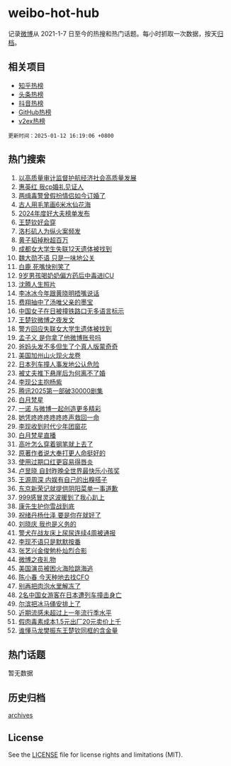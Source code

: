 # weibo-hot-hub

记录[微博](https://www.weibo.com)从 2021-1-7 日至今的热搜和热门话题。每小时抓取一次数据，按天[归档](archives)。

## 相关项目

- [知乎热榜](https://github.com/lonnyzhang423/zhihu-hot-hub)
- [头条热榜](https://github.com/lonnyzhang423/toutiao-hot-hub)
- [抖音热榜](https://github.com/lonnyzhang423/douyin-hot-hub)
- [GitHub热榜](https://github.com/lonnyzhang423/github-hot-hub)
- [v2ex热榜](https://github.com/lonnyzhang423/v2ex-hot-hub)


`更新时间：2025-01-12 16:19:06 +0800`

## 热门搜索

1. [以高质量审计监督护航经济社会高质量发展](https://m.weibo.cn/search?containerid=100103type%3D1%26t%3D10%26q%3D%23%E4%BB%A5%E9%AB%98%E8%B4%A8%E9%87%8F%E5%AE%A1%E8%AE%A1%E7%9B%91%E7%9D%A3%E6%8A%A4%E8%88%AA%E7%BB%8F%E6%B5%8E%E7%A4%BE%E4%BC%9A%E9%AB%98%E8%B4%A8%E9%87%8F%E5%8F%91%E5%B1%95%23&stream_entry_id=51&isnewpage=1&extparam=seat%3D1%26pos%3D0%26filter_type%3Drealtimehot%26stream_entry_id%3D51%26c_type%3D51%26q%3D%2523%25E4%25BB%25A5%25E9%25AB%2598%25E8%25B4%25A8%25E9%2587%258F%25E5%25AE%25A1%25E8%25AE%25A1%25E7%259B%2591%25E7%259D%25A3%25E6%258A%25A4%25E8%2588%25AA%25E7%25BB%258F%25E6%25B5%258E%25E7%25A4%25BE%25E4%25BC%259A%25E9%25AB%2598%25E8%25B4%25A8%25E9%2587%258F%25E5%258F%2591%25E5%25B1%2595%2523%26dgr%3D0%26cate%3D10103%26display_time%3D1736669945%26pre_seqid%3D17366699451700633730139)
1. [惠英红 我cp婚礼见证人](https://m.weibo.cn/search?containerid=100103type%3D1%26t%3D10%26q%3D%E6%83%A0%E8%8B%B1%E7%BA%A2+%E6%88%91cp%E5%A9%9A%E7%A4%BC%E8%A7%81%E8%AF%81%E4%BA%BA&stream_entry_id=31&isnewpage=1&extparam=seat%3D1%26band_rank%3D1%26q%3D%25E6%2583%25A0%25E8%258B%25B1%25E7%25BA%25A2%2520%25E6%2588%2591cp%25E5%25A9%259A%25E7%25A4%25BC%25E8%25A7%2581%25E8%25AF%2581%25E4%25BA%25BA%26flag%3D1%26lcate%3D5001%26stream_entry_id%3D31%26filter_type%3Drealtimehot%26pos%3D0%26c_type%3D31%26realpos%3D1%26dgr%3D0%26cate%3D5001%26display_time%3D1736669945%26pre_seqid%3D17366699451700633730139)
1. [两缉毒警曾假扮情侣如今订婚了](https://m.weibo.cn/search?containerid=100103type%3D1%26t%3D10%26q%3D%23%E4%B8%A4%E7%BC%89%E6%AF%92%E8%AD%A6%E6%9B%BE%E5%81%87%E6%89%AE%E6%83%85%E4%BE%A3%E5%A6%82%E4%BB%8A%E8%AE%A2%E5%A9%9A%E4%BA%86%23&stream_entry_id=31&isnewpage=1&extparam=seat%3D1%26band_rank%3D2%26q%3D%2523%25E4%25B8%25A4%25E7%25BC%2589%25E6%25AF%2592%25E8%25AD%25A6%25E6%259B%25BE%25E5%2581%2587%25E6%2589%25AE%25E6%2583%2585%25E4%25BE%25A3%25E5%25A6%2582%25E4%25BB%258A%25E8%25AE%25A2%25E5%25A9%259A%25E4%25BA%2586%2523%26flag%3D32768%26lcate%3D5001%26stream_entry_id%3D31%26filter_type%3Drealtimehot%26pos%3D1%26c_type%3D31%26realpos%3D2%26dgr%3D0%26cate%3D5001%26display_time%3D1736669945%26pre_seqid%3D17366699451700633730139)
1. [古人用毛笔画6米水仙花海](https://m.weibo.cn/search?containerid=100103type%3D1%26t%3D10%26q%3D%23%E5%8F%A4%E4%BA%BA%E7%94%A8%E6%AF%9B%E7%AC%94%E7%94%BB6%E7%B1%B3%E6%B0%B4%E4%BB%99%E8%8A%B1%E6%B5%B7%23&stream_entry_id=31&isnewpage=1&extparam=seat%3D1%26band_rank%3D3%26q%3D%2523%25E5%258F%25A4%25E4%25BA%25BA%25E7%2594%25A8%25E6%25AF%259B%25E7%25AC%2594%25E7%2594%25BB6%25E7%25B1%25B3%25E6%25B0%25B4%25E4%25BB%2599%25E8%258A%25B1%25E6%25B5%25B7%2523%26flag%3D0%26lcate%3D5001%26stream_entry_id%3D31%26filter_type%3Drealtimehot%26pos%3D2%26c_type%3D31%26realpos%3D3%26dgr%3D0%26cate%3D5001%26display_time%3D1736669945%26pre_seqid%3D17366699451700633730139)
1. [2024年度好大夫榜单发布](https://m.weibo.cn/search?containerid=100103type%3D1%26t%3D10%26q%3D%232024%E5%B9%B4%E5%BA%A6%E5%A5%BD%E5%A4%A7%E5%A4%AB%E6%A6%9C%E5%8D%95%E5%8F%91%E5%B8%83%23&stream_entry_id=31&isnewpage=1&extparam=seat%3D1%26band_rank%3D4%26stream_entry_id%3D31%26is_ad_pos%3D1%26adid%3D272490%26lcate%3D5001%26topic_ad%3D1%26filter_type%3Drealtimehot%26pos%3D3%26c_type%3D31%26q%3D%25232024%25E5%25B9%25B4%25E5%25BA%25A6%25E5%25A5%25BD%25E5%25A4%25A7%25E5%25A4%25AB%25E6%25A6%259C%25E5%258D%2595%25E5%258F%2591%25E5%25B8%2583%2523%26dgr%3D0%26cate%3D5001%26display_time%3D1736669945%26pre_seqid%3D17366699451700633730139)
1. [王楚钦好会穿](https://m.weibo.cn/search?containerid=100103type%3D1%26t%3D10%26q%3D%23%E7%8E%8B%E6%A5%9A%E9%92%A6%E5%A5%BD%E4%BC%9A%E7%A9%BF%23&stream_entry_id=31&isnewpage=1&extparam=seat%3D1%26band_rank%3D4%26q%3D%2523%25E7%258E%258B%25E6%25A5%259A%25E9%2592%25A6%25E5%25A5%25BD%25E4%25BC%259A%25E7%25A9%25BF%2523%26flag%3D1%26lcate%3D5001%26stream_entry_id%3D31%26filter_type%3Drealtimehot%26pos%3D4%26c_type%3D31%26realpos%3D4%26dgr%3D0%26cate%3D5001%26display_time%3D1736669945%26pre_seqid%3D17366699451700633730139)
1. [洛杉矶人为纵火案频发](https://m.weibo.cn/search?containerid=100103type%3D1%26t%3D10%26q%3D%23%E6%B4%9B%E6%9D%89%E7%9F%B6%E4%BA%BA%E4%B8%BA%E7%BA%B5%E7%81%AB%E6%A1%88%E9%A2%91%E5%8F%91%23&stream_entry_id=31&isnewpage=1&extparam=seat%3D1%26band_rank%3D5%26q%3D%2523%25E6%25B4%259B%25E6%259D%2589%25E7%259F%25B6%25E4%25BA%25BA%25E4%25B8%25BA%25E7%25BA%25B5%25E7%2581%25AB%25E6%25A1%2588%25E9%25A2%2591%25E5%258F%2591%2523%26flag%3D1%26lcate%3D5001%26stream_entry_id%3D31%26filter_type%3Drealtimehot%26pos%3D5%26c_type%3D31%26realpos%3D5%26dgr%3D0%26cate%3D5001%26display_time%3D1736669945%26pre_seqid%3D17366699451700633730139)
1. [黄子韬掉粉超百万](https://m.weibo.cn/search?containerid=100103type%3D1%26t%3D10%26q%3D%23%E9%BB%84%E5%AD%90%E9%9F%AC%E6%8E%89%E7%B2%89%E8%B6%85%E7%99%BE%E4%B8%87%23&stream_entry_id=31&isnewpage=1&extparam=seat%3D1%26band_rank%3D6%26q%3D%2523%25E9%25BB%2584%25E5%25AD%2590%25E9%259F%25AC%25E6%258E%2589%25E7%25B2%2589%25E8%25B6%2585%25E7%2599%25BE%25E4%25B8%2587%2523%26flag%3D2%26lcate%3D5001%26stream_entry_id%3D31%26filter_type%3Drealtimehot%26pos%3D6%26c_type%3D31%26realpos%3D6%26dgr%3D0%26cate%3D5001%26display_time%3D1736669945%26pre_seqid%3D17366699451700633730139)
1. [成都女大学生失联12天遗体被找到](https://m.weibo.cn/search?containerid=100103type%3D1%26t%3D10%26q%3D%23%E6%88%90%E9%83%BD%E5%A5%B3%E5%A4%A7%E5%AD%A6%E7%94%9F%E5%A4%B1%E8%81%9412%E5%A4%A9%E9%81%97%E4%BD%93%E8%A2%AB%E6%89%BE%E5%88%B0%23&stream_entry_id=31&isnewpage=1&extparam=seat%3D1%26band_rank%3D7%26q%3D%2523%25E6%2588%2590%25E9%2583%25BD%25E5%25A5%25B3%25E5%25A4%25A7%25E5%25AD%25A6%25E7%2594%259F%25E5%25A4%25B1%25E8%2581%259412%25E5%25A4%25A9%25E9%2581%2597%25E4%25BD%2593%25E8%25A2%25AB%25E6%2589%25BE%25E5%2588%25B0%2523%26flag%3D1%26lcate%3D5001%26stream_entry_id%3D31%26filter_type%3Drealtimehot%26pos%3D7%26c_type%3D31%26realpos%3D7%26dgr%3D0%26cate%3D5001%26display_time%3D1736669945%26pre_seqid%3D17366699451700633730139)
1. [魏大勋不语 只是一味地公关](https://m.weibo.cn/search?containerid=100103type%3D1%26t%3D10%26q%3D%E9%AD%8F%E5%A4%A7%E5%8B%8B%E4%B8%8D%E8%AF%AD+%E5%8F%AA%E6%98%AF%E4%B8%80%E5%91%B3%E5%9C%B0%E5%85%AC%E5%85%B3&stream_entry_id=31&isnewpage=1&extparam=seat%3D1%26band_rank%3D8%26q%3D%25E9%25AD%258F%25E5%25A4%25A7%25E5%258B%258B%25E4%25B8%258D%25E8%25AF%25AD%2520%25E5%258F%25AA%25E6%2598%25AF%25E4%25B8%2580%25E5%2591%25B3%25E5%259C%25B0%25E5%2585%25AC%25E5%2585%25B3%26flag%3D2%26lcate%3D5001%26stream_entry_id%3D31%26filter_type%3Drealtimehot%26pos%3D8%26c_type%3D31%26realpos%3D8%26dgr%3D0%26cate%3D5001%26display_time%3D1736669945%26pre_seqid%3D17366699451700633730139)
1. [白鹿 死嘴快别笑了](https://m.weibo.cn/search?containerid=100103type%3D1%26t%3D10%26q%3D%E7%99%BD%E9%B9%BF+%E6%AD%BB%E5%98%B4%E5%BF%AB%E5%88%AB%E7%AC%91%E4%BA%86&stream_entry_id=31&isnewpage=1&extparam=seat%3D1%26band_rank%3D9%26q%3D%25E7%2599%25BD%25E9%25B9%25BF%2520%25E6%25AD%25BB%25E5%2598%25B4%25E5%25BF%25AB%25E5%2588%25AB%25E7%25AC%2591%25E4%25BA%2586%26flag%3D1%26lcate%3D5001%26stream_entry_id%3D31%26filter_type%3Drealtimehot%26pos%3D9%26c_type%3D31%26realpos%3D9%26dgr%3D0%26cate%3D5001%26display_time%3D1736669945%26pre_seqid%3D17366699451700633730139)
1. [9岁男孩喝奶奶偏方药后中毒进ICU](https://m.weibo.cn/search?containerid=100103type%3D1%26t%3D10%26q%3D%239%E5%B2%81%E7%94%B7%E5%AD%A9%E5%96%9D%E5%A5%B6%E5%A5%B6%E5%81%8F%E6%96%B9%E8%8D%AF%E5%90%8E%E4%B8%AD%E6%AF%92%E8%BF%9BICU%23&stream_entry_id=31&isnewpage=1&extparam=seat%3D1%26band_rank%3D10%26q%3D%25239%25E5%25B2%2581%25E7%2594%25B7%25E5%25AD%25A9%25E5%2596%259D%25E5%25A5%25B6%25E5%25A5%25B6%25E5%2581%258F%25E6%2596%25B9%25E8%258D%25AF%25E5%2590%258E%25E4%25B8%25AD%25E6%25AF%2592%25E8%25BF%259BICU%2523%26flag%3D0%26lcate%3D5001%26stream_entry_id%3D31%26filter_type%3Drealtimehot%26pos%3D10%26c_type%3D31%26realpos%3D10%26dgr%3D0%26cate%3D5001%26display_time%3D1736669945%26pre_seqid%3D17366699451700633730139)
1. [沈腾人生照片](https://m.weibo.cn/search?containerid=100103type%3D1%26t%3D10%26q%3D%23%E6%B2%88%E8%85%BE%E4%BA%BA%E7%94%9F%E7%85%A7%E7%89%87%23&stream_entry_id=31&isnewpage=1&extparam=seat%3D1%26band_rank%3D11%26q%3D%2523%25E6%25B2%2588%25E8%2585%25BE%25E4%25BA%25BA%25E7%2594%259F%25E7%2585%25A7%25E7%2589%2587%2523%26flag%3D1%26lcate%3D5001%26stream_entry_id%3D31%26filter_type%3Drealtimehot%26pos%3D11%26c_type%3D31%26realpos%3D11%26dgr%3D0%26cate%3D5001%26display_time%3D1736669945%26pre_seqid%3D17366699451700633730139)
1. [李冰冰今年跟黄晓明捂嘴说话](https://m.weibo.cn/search?containerid=100103type%3D1%26t%3D10%26q%3D%23%E6%9D%8E%E5%86%B0%E5%86%B0%E4%BB%8A%E5%B9%B4%E8%B7%9F%E9%BB%84%E6%99%93%E6%98%8E%E6%8D%82%E5%98%B4%E8%AF%B4%E8%AF%9D%23&stream_entry_id=31&isnewpage=1&extparam=seat%3D1%26band_rank%3D12%26q%3D%2523%25E6%259D%258E%25E5%2586%25B0%25E5%2586%25B0%25E4%25BB%258A%25E5%25B9%25B4%25E8%25B7%259F%25E9%25BB%2584%25E6%2599%2593%25E6%2598%258E%25E6%258D%2582%25E5%2598%25B4%25E8%25AF%25B4%25E8%25AF%259D%2523%26flag%3D1%26lcate%3D5001%26stream_entry_id%3D31%26filter_type%3Drealtimehot%26pos%3D12%26c_type%3D31%26realpos%3D12%26dgr%3D0%26cate%3D5001%26display_time%3D1736669945%26pre_seqid%3D17366699451700633730139)
1. [费翔抽中了汤唯父亲的墨宝](https://m.weibo.cn/search?containerid=100103type%3D1%26t%3D10%26q%3D%23%E8%B4%B9%E7%BF%94%E6%8A%BD%E4%B8%AD%E4%BA%86%E6%B1%A4%E5%94%AF%E7%88%B6%E4%BA%B2%E7%9A%84%E5%A2%A8%E5%AE%9D%23&stream_entry_id=31&isnewpage=1&extparam=seat%3D1%26band_rank%3D13%26q%3D%2523%25E8%25B4%25B9%25E7%25BF%2594%25E6%258A%25BD%25E4%25B8%25AD%25E4%25BA%2586%25E6%25B1%25A4%25E5%2594%25AF%25E7%2588%25B6%25E4%25BA%25B2%25E7%259A%2584%25E5%25A2%25A8%25E5%25AE%259D%2523%26flag%3D2%26lcate%3D5001%26stream_entry_id%3D31%26filter_type%3Drealtimehot%26pos%3D13%26c_type%3D31%26realpos%3D13%26dgr%3D0%26cate%3D5001%26display_time%3D1736669945%26pre_seqid%3D17366699451700633730139)
1. [中国女子在日被撞铁路口无多语言标示](https://m.weibo.cn/search?containerid=100103type%3D1%26t%3D10%26q%3D%23%E4%B8%AD%E5%9B%BD%E5%A5%B3%E5%AD%90%E5%9C%A8%E6%97%A5%E8%A2%AB%E6%92%9E%E9%93%81%E8%B7%AF%E5%8F%A3%E6%97%A0%E5%A4%9A%E8%AF%AD%E8%A8%80%E6%A0%87%E7%A4%BA%23&stream_entry_id=31&isnewpage=1&extparam=seat%3D1%26band_rank%3D14%26q%3D%2523%25E4%25B8%25AD%25E5%259B%25BD%25E5%25A5%25B3%25E5%25AD%2590%25E5%259C%25A8%25E6%2597%25A5%25E8%25A2%25AB%25E6%2592%259E%25E9%2593%2581%25E8%25B7%25AF%25E5%258F%25A3%25E6%2597%25A0%25E5%25A4%259A%25E8%25AF%25AD%25E8%25A8%2580%25E6%25A0%2587%25E7%25A4%25BA%2523%26flag%3D1%26lcate%3D5001%26stream_entry_id%3D31%26filter_type%3Drealtimehot%26pos%3D14%26c_type%3D31%26realpos%3D14%26dgr%3D0%26cate%3D5001%26display_time%3D1736669945%26pre_seqid%3D17366699451700633730139)
1. [王楚钦微博之夜发文](https://m.weibo.cn/search?containerid=100103type%3D1%26t%3D10%26q%3D%E7%8E%8B%E6%A5%9A%E9%92%A6%E5%BE%AE%E5%8D%9A%E4%B9%8B%E5%A4%9C%E5%8F%91%E6%96%87&stream_entry_id=31&isnewpage=1&extparam=seat%3D1%26band_rank%3D15%26q%3D%25E7%258E%258B%25E6%25A5%259A%25E9%2592%25A6%25E5%25BE%25AE%25E5%258D%259A%25E4%25B9%258B%25E5%25A4%259C%25E5%258F%2591%25E6%2596%2587%26flag%3D1%26lcate%3D5001%26stream_entry_id%3D31%26filter_type%3Drealtimehot%26pos%3D15%26c_type%3D31%26realpos%3D15%26dgr%3D0%26cate%3D5001%26display_time%3D1736669945%26pre_seqid%3D17366699451700633730139)
1. [警方回应失联女大学生遗体被找到](https://m.weibo.cn/search?containerid=100103type%3D1%26t%3D10%26q%3D%23%E8%AD%A6%E6%96%B9%E5%9B%9E%E5%BA%94%E5%A4%B1%E8%81%94%E5%A5%B3%E5%A4%A7%E5%AD%A6%E7%94%9F%E9%81%97%E4%BD%93%E8%A2%AB%E6%89%BE%E5%88%B0%23&stream_entry_id=31&isnewpage=1&extparam=seat%3D1%26band_rank%3D16%26q%3D%2523%25E8%25AD%25A6%25E6%2596%25B9%25E5%259B%259E%25E5%25BA%2594%25E5%25A4%25B1%25E8%2581%2594%25E5%25A5%25B3%25E5%25A4%25A7%25E5%25AD%25A6%25E7%2594%259F%25E9%2581%2597%25E4%25BD%2593%25E8%25A2%25AB%25E6%2589%25BE%25E5%2588%25B0%2523%26flag%3D1%26lcate%3D5001%26stream_entry_id%3D31%26filter_type%3Drealtimehot%26pos%3D16%26c_type%3D31%26realpos%3D16%26dgr%3D0%26cate%3D5001%26display_time%3D1736669945%26pre_seqid%3D17366699451700633730139)
1. [孟子义 是你拿了他微博账号吗](https://m.weibo.cn/search?containerid=100103type%3D1%26t%3D10%26q%3D%E5%AD%9F%E5%AD%90%E4%B9%89+%E6%98%AF%E4%BD%A0%E6%8B%BF%E4%BA%86%E4%BB%96%E5%BE%AE%E5%8D%9A%E8%B4%A6%E5%8F%B7%E5%90%97&stream_entry_id=31&isnewpage=1&extparam=seat%3D1%26band_rank%3D17%26q%3D%25E5%25AD%259F%25E5%25AD%2590%25E4%25B9%2589%2520%25E6%2598%25AF%25E4%25BD%25A0%25E6%258B%25BF%25E4%25BA%2586%25E4%25BB%2596%25E5%25BE%25AE%25E5%258D%259A%25E8%25B4%25A6%25E5%258F%25B7%25E5%2590%2597%26flag%3D1%26lcate%3D5001%26stream_entry_id%3D31%26filter_type%3Drealtimehot%26pos%3D17%26c_type%3D31%26realpos%3D17%26dgr%3D0%26cate%3D5001%26display_time%3D1736669945%26pre_seqid%3D17366699451700633730139)
1. [爸妈头发不多但生了个真人版蒙奇奇](https://m.weibo.cn/search?containerid=100103type%3D1%26t%3D10%26q%3D%23%E7%88%B8%E5%A6%88%E5%A4%B4%E5%8F%91%E4%B8%8D%E5%A4%9A%E4%BD%86%E7%94%9F%E4%BA%86%E4%B8%AA%E7%9C%9F%E4%BA%BA%E7%89%88%E8%92%99%E5%A5%87%E5%A5%87%23&stream_entry_id=31&isnewpage=1&extparam=seat%3D1%26band_rank%3D18%26q%3D%2523%25E7%2588%25B8%25E5%25A6%2588%25E5%25A4%25B4%25E5%258F%2591%25E4%25B8%258D%25E5%25A4%259A%25E4%25BD%2586%25E7%2594%259F%25E4%25BA%2586%25E4%25B8%25AA%25E7%259C%259F%25E4%25BA%25BA%25E7%2589%2588%25E8%2592%2599%25E5%25A5%2587%25E5%25A5%2587%2523%26flag%3D0%26lcate%3D5001%26stream_entry_id%3D31%26filter_type%3Drealtimehot%26pos%3D18%26c_type%3D31%26realpos%3D18%26dgr%3D0%26cate%3D5001%26display_time%3D1736669945%26pre_seqid%3D17366699451700633730139)
1. [美国加州山火现火龙卷](https://m.weibo.cn/search?containerid=100103type%3D1%26t%3D10%26q%3D%23%E7%BE%8E%E5%9B%BD%E5%8A%A0%E5%B7%9E%E5%B1%B1%E7%81%AB%E7%8E%B0%E7%81%AB%E9%BE%99%E5%8D%B7%23&stream_entry_id=31&isnewpage=1&extparam=seat%3D1%26band_rank%3D19%26q%3D%2523%25E7%25BE%258E%25E5%259B%25BD%25E5%258A%25A0%25E5%25B7%259E%25E5%25B1%25B1%25E7%2581%25AB%25E7%258E%25B0%25E7%2581%25AB%25E9%25BE%2599%25E5%258D%25B7%2523%26flag%3D0%26lcate%3D5001%26stream_entry_id%3D31%26filter_type%3Drealtimehot%26pos%3D19%26c_type%3D31%26realpos%3D19%26dgr%3D0%26cate%3D5001%26display_time%3D1736669945%26pre_seqid%3D17366699451700633730139)
1. [日本列车撞人事发地公认危险](https://m.weibo.cn/search?containerid=100103type%3D1%26t%3D10%26q%3D%23%E6%97%A5%E6%9C%AC%E5%88%97%E8%BD%A6%E6%92%9E%E4%BA%BA%E4%BA%8B%E5%8F%91%E5%9C%B0%E5%85%AC%E8%AE%A4%E5%8D%B1%E9%99%A9%23&stream_entry_id=31&isnewpage=1&extparam=seat%3D1%26band_rank%3D20%26q%3D%2523%25E6%2597%25A5%25E6%259C%25AC%25E5%2588%2597%25E8%25BD%25A6%25E6%2592%259E%25E4%25BA%25BA%25E4%25BA%258B%25E5%258F%2591%25E5%259C%25B0%25E5%2585%25AC%25E8%25AE%25A4%25E5%258D%25B1%25E9%2599%25A9%2523%26flag%3D1%26lcate%3D5001%26stream_entry_id%3D31%26filter_type%3Drealtimehot%26pos%3D20%26c_type%3D31%26realpos%3D20%26dgr%3D0%26cate%3D5001%26display_time%3D1736669945%26pre_seqid%3D17366699451700633730139)
1. [被丈夫推下悬崖后为何离不了婚](https://m.weibo.cn/search?containerid=100103type%3D1%26t%3D10%26q%3D%23%E8%A2%AB%E4%B8%88%E5%A4%AB%E6%8E%A8%E4%B8%8B%E6%82%AC%E5%B4%96%E5%90%8E%E4%B8%BA%E4%BD%95%E7%A6%BB%E4%B8%8D%E4%BA%86%E5%A9%9A%23&stream_entry_id=31&isnewpage=1&extparam=seat%3D1%26band_rank%3D21%26q%3D%2523%25E8%25A2%25AB%25E4%25B8%2588%25E5%25A4%25AB%25E6%258E%25A8%25E4%25B8%258B%25E6%2582%25AC%25E5%25B4%2596%25E5%2590%258E%25E4%25B8%25BA%25E4%25BD%2595%25E7%25A6%25BB%25E4%25B8%258D%25E4%25BA%2586%25E5%25A9%259A%2523%26flag%3D1%26lcate%3D5001%26stream_entry_id%3D31%26filter_type%3Drealtimehot%26pos%3D21%26c_type%3D31%26realpos%3D21%26dgr%3D0%26cate%3D5001%26display_time%3D1736669945%26pre_seqid%3D17366699451700633730139)
1. [李现公主抱杨紫](https://m.weibo.cn/search?containerid=100103type%3D1%26t%3D10%26q%3D%23%E6%9D%8E%E7%8E%B0%E5%85%AC%E4%B8%BB%E6%8A%B1%E6%9D%A8%E7%B4%AB%23&stream_entry_id=31&isnewpage=1&extparam=seat%3D1%26band_rank%3D22%26q%3D%2523%25E6%259D%258E%25E7%258E%25B0%25E5%2585%25AC%25E4%25B8%25BB%25E6%258A%25B1%25E6%259D%25A8%25E7%25B4%25AB%2523%26flag%3D1%26lcate%3D5001%26stream_entry_id%3D31%26filter_type%3Drealtimehot%26pos%3D22%26c_type%3D31%26realpos%3D22%26dgr%3D0%26cate%3D5001%26display_time%3D1736669945%26pre_seqid%3D17366699451700633730139)
1. [腾讯2025第一部破30000剧集](https://m.weibo.cn/search?containerid=100103type%3D1%26t%3D10%26q%3D%E8%85%BE%E8%AE%AF2025%E7%AC%AC%E4%B8%80%E9%83%A8%E7%A0%B430000%E5%89%A7%E9%9B%86&stream_entry_id=31&isnewpage=1&extparam=seat%3D1%26band_rank%3D23%26q%3D%25E8%2585%25BE%25E8%25AE%25AF2025%25E7%25AC%25AC%25E4%25B8%2580%25E9%2583%25A8%25E7%25A0%25B430000%25E5%2589%25A7%25E9%259B%2586%26flag%3D2%26lcate%3D5001%26stream_entry_id%3D31%26filter_type%3Drealtimehot%26pos%3D23%26c_type%3D31%26realpos%3D23%26dgr%3D0%26cate%3D5001%26display_time%3D1736669945%26pre_seqid%3D17366699451700633730139)
1. [白月梵星](https://m.weibo.cn/search?containerid=100103type%3D1%26t%3D10%26q%3D%E7%99%BD%E6%9C%88%E6%A2%B5%E6%98%9F&stream_entry_id=31&isnewpage=1&extparam=seat%3D1%26band_rank%3D24%26q%3D%25E7%2599%25BD%25E6%259C%2588%25E6%25A2%25B5%25E6%2598%259F%26flag%3D0%26lcate%3D5001%26stream_entry_id%3D31%26filter_type%3Drealtimehot%26pos%3D24%26c_type%3D31%26realpos%3D24%26dgr%3D0%26cate%3D5001%26display_time%3D1736669945%26pre_seqid%3D17366699451700633730139)
1. [一诺 与微博一起创造更多精彩](https://m.weibo.cn/search?containerid=100103type%3D1%26t%3D10%26q%3D%E4%B8%80%E8%AF%BA+%E4%B8%8E%E5%BE%AE%E5%8D%9A%E4%B8%80%E8%B5%B7%E5%88%9B%E9%80%A0%E6%9B%B4%E5%A4%9A%E7%B2%BE%E5%BD%A9&stream_entry_id=31&isnewpage=1&extparam=seat%3D1%26band_rank%3D25%26q%3D%25E4%25B8%2580%25E8%25AF%25BA%2520%25E4%25B8%258E%25E5%25BE%25AE%25E5%258D%259A%25E4%25B8%2580%25E8%25B5%25B7%25E5%2588%259B%25E9%2580%25A0%25E6%259B%25B4%25E5%25A4%259A%25E7%25B2%25BE%25E5%25BD%25A9%26flag%3D0%26lcate%3D5001%26stream_entry_id%3D31%26filter_type%3Drealtimehot%26pos%3D25%26c_type%3D31%26realpos%3D25%26dgr%3D0%26cate%3D5001%26display_time%3D1736669945%26pre_seqid%3D17366699451700633730139)
1. [她凭咚咚咚咚咚咚声救回一命](https://m.weibo.cn/search?containerid=100103type%3D1%26t%3D10%26q%3D%23%E5%A5%B9%E5%87%AD%E5%92%9A%E5%92%9A%E5%92%9A%E5%92%9A%E5%92%9A%E5%92%9A%E5%A3%B0%E6%95%91%E5%9B%9E%E4%B8%80%E5%91%BD%23&stream_entry_id=31&isnewpage=1&extparam=seat%3D1%26band_rank%3D26%26q%3D%2523%25E5%25A5%25B9%25E5%2587%25AD%25E5%2592%259A%25E5%2592%259A%25E5%2592%259A%25E5%2592%259A%25E5%2592%259A%25E5%2592%259A%25E5%25A3%25B0%25E6%2595%2591%25E5%259B%259E%25E4%25B8%2580%25E5%2591%25BD%2523%26flag%3D32768%26lcate%3D5001%26stream_entry_id%3D31%26filter_type%3Drealtimehot%26pos%3D26%26c_type%3D31%26realpos%3D26%26dgr%3D0%26cate%3D5001%26display_time%3D1736669945%26pre_seqid%3D17366699451700633730139)
1. [李现收到时代少年团窗花](https://m.weibo.cn/search?containerid=100103type%3D1%26t%3D10%26q%3D%E6%9D%8E%E7%8E%B0%E6%94%B6%E5%88%B0%E6%97%B6%E4%BB%A3%E5%B0%91%E5%B9%B4%E5%9B%A2%E7%AA%97%E8%8A%B1&stream_entry_id=31&isnewpage=1&extparam=seat%3D1%26band_rank%3D27%26q%3D%25E6%259D%258E%25E7%258E%25B0%25E6%2594%25B6%25E5%2588%25B0%25E6%2597%25B6%25E4%25BB%25A3%25E5%25B0%2591%25E5%25B9%25B4%25E5%259B%25A2%25E7%25AA%2597%25E8%258A%25B1%26flag%3D1%26lcate%3D5001%26stream_entry_id%3D31%26filter_type%3Drealtimehot%26pos%3D27%26c_type%3D31%26realpos%3D27%26dgr%3D0%26cate%3D5001%26display_time%3D1736669945%26pre_seqid%3D17366699451700633730139)
1. [白月梵星直播](https://m.weibo.cn/search?containerid=100103type%3D1%26t%3D10%26q%3D%E7%99%BD%E6%9C%88%E6%A2%B5%E6%98%9F%E7%9B%B4%E6%92%AD&stream_entry_id=31&isnewpage=1&extparam=seat%3D1%26band_rank%3D28%26q%3D%25E7%2599%25BD%25E6%259C%2588%25E6%25A2%25B5%25E6%2598%259F%25E7%259B%25B4%25E6%2592%25AD%26flag%3D1%26lcate%3D5001%26stream_entry_id%3D31%26filter_type%3Drealtimehot%26pos%3D28%26c_type%3D31%26realpos%3D28%26dgr%3D0%26cate%3D5001%26display_time%3D1736669945%26pre_seqid%3D17366699451700633730139)
1. [高叶怎么穿着钢笔就上去了](https://m.weibo.cn/search?containerid=100103type%3D1%26t%3D10%26q%3D%E9%AB%98%E5%8F%B6%E6%80%8E%E4%B9%88%E7%A9%BF%E7%9D%80%E9%92%A2%E7%AC%94%E5%B0%B1%E4%B8%8A%E5%8E%BB%E4%BA%86&stream_entry_id=31&isnewpage=1&extparam=seat%3D1%26band_rank%3D29%26q%3D%25E9%25AB%2598%25E5%258F%25B6%25E6%2580%258E%25E4%25B9%2588%25E7%25A9%25BF%25E7%259D%2580%25E9%2592%25A2%25E7%25AC%2594%25E5%25B0%25B1%25E4%25B8%258A%25E5%258E%25BB%25E4%25BA%2586%26flag%3D0%26lcate%3D5001%26stream_entry_id%3D31%26filter_type%3Drealtimehot%26pos%3D29%26c_type%3D31%26realpos%3D29%26dgr%3D0%26cate%3D5001%26display_time%3D1736669945%26pre_seqid%3D17366699451700633730139)
1. [原著作者说大奉打更人命挺好的](https://m.weibo.cn/search?containerid=100103type%3D1%26t%3D10%26q%3D%23%E5%8E%9F%E8%91%97%E4%BD%9C%E8%80%85%E8%AF%B4%E5%A4%A7%E5%A5%89%E6%89%93%E6%9B%B4%E4%BA%BA%E5%91%BD%E6%8C%BA%E5%A5%BD%E7%9A%84%23&stream_entry_id=31&isnewpage=1&extparam=seat%3D1%26band_rank%3D30%26q%3D%2523%25E5%258E%259F%25E8%2591%2597%25E4%25BD%259C%25E8%2580%2585%25E8%25AF%25B4%25E5%25A4%25A7%25E5%25A5%2589%25E6%2589%2593%25E6%259B%25B4%25E4%25BA%25BA%25E5%2591%25BD%25E6%258C%25BA%25E5%25A5%25BD%25E7%259A%2584%2523%26flag%3D1%26lcate%3D5001%26stream_entry_id%3D31%26filter_type%3Drealtimehot%26pos%3D30%26c_type%3D31%26realpos%3D30%26dgr%3D0%26cate%3D5001%26display_time%3D1736669945%26pre_seqid%3D17366699451700633730139)
1. [使用过期口红更容易得唇炎](https://m.weibo.cn/search?containerid=100103type%3D1%26t%3D10%26q%3D%23%E4%BD%BF%E7%94%A8%E8%BF%87%E6%9C%9F%E5%8F%A3%E7%BA%A2%E6%9B%B4%E5%AE%B9%E6%98%93%E5%BE%97%E5%94%87%E7%82%8E%23&stream_entry_id=31&isnewpage=1&extparam=seat%3D1%26band_rank%3D31%26q%3D%2523%25E4%25BD%25BF%25E7%2594%25A8%25E8%25BF%2587%25E6%259C%259F%25E5%258F%25A3%25E7%25BA%25A2%25E6%259B%25B4%25E5%25AE%25B9%25E6%2598%2593%25E5%25BE%2597%25E5%2594%2587%25E7%2582%258E%2523%26flag%3D1%26lcate%3D5001%26stream_entry_id%3D31%26filter_type%3Drealtimehot%26pos%3D31%26c_type%3D31%26realpos%3D31%26dgr%3D0%26cate%3D5001%26display_time%3D1736669945%26pre_seqid%3D17366699451700633730139)
1. [卢昱晓 自封昨晚全世界最快乐小孩奖](https://m.weibo.cn/search?containerid=100103type%3D1%26t%3D10%26q%3D%E5%8D%A2%E6%98%B1%E6%99%93+%E8%87%AA%E5%B0%81%E6%98%A8%E6%99%9A%E5%85%A8%E4%B8%96%E7%95%8C%E6%9C%80%E5%BF%AB%E4%B9%90%E5%B0%8F%E5%AD%A9%E5%A5%96&stream_entry_id=31&isnewpage=1&extparam=seat%3D1%26band_rank%3D32%26q%3D%25E5%258D%25A2%25E6%2598%25B1%25E6%2599%2593%2520%25E8%2587%25AA%25E5%25B0%2581%25E6%2598%25A8%25E6%2599%259A%25E5%2585%25A8%25E4%25B8%2596%25E7%2595%258C%25E6%259C%2580%25E5%25BF%25AB%25E4%25B9%2590%25E5%25B0%258F%25E5%25AD%25A9%25E5%25A5%2596%26flag%3D0%26lcate%3D5001%26stream_entry_id%3D31%26filter_type%3Drealtimehot%26pos%3D32%26c_type%3D31%26realpos%3D32%26dgr%3D0%26cate%3D5001%26display_time%3D1736669945%26pre_seqid%3D17366699451700633730139)
1. [王源周深 内娱有自己的出糗搭子](https://m.weibo.cn/search?containerid=100103type%3D1%26t%3D10%26q%3D%E7%8E%8B%E6%BA%90%E5%91%A8%E6%B7%B1+%E5%86%85%E5%A8%B1%E6%9C%89%E8%87%AA%E5%B7%B1%E7%9A%84%E5%87%BA%E7%B3%97%E6%90%AD%E5%AD%90&stream_entry_id=31&isnewpage=1&extparam=seat%3D1%26band_rank%3D33%26q%3D%25E7%258E%258B%25E6%25BA%2590%25E5%2591%25A8%25E6%25B7%25B1%2520%25E5%2586%2585%25E5%25A8%25B1%25E6%259C%2589%25E8%2587%25AA%25E5%25B7%25B1%25E7%259A%2584%25E5%2587%25BA%25E7%25B3%2597%25E6%2590%25AD%25E5%25AD%2590%26flag%3D1%26lcate%3D5001%26stream_entry_id%3D31%26filter_type%3Drealtimehot%26pos%3D33%26c_type%3D31%26realpos%3D33%26dgr%3D0%26cate%3D5001%26display_time%3D1736669945%26pre_seqid%3D17366699451700633730139)
1. [东京新荣记就提供阴阳菜单一事道歉](https://m.weibo.cn/search?containerid=100103type%3D1%26t%3D10%26q%3D%23%E4%B8%9C%E4%BA%AC%E6%96%B0%E8%8D%A3%E8%AE%B0%E5%B0%B1%E6%8F%90%E4%BE%9B%E9%98%B4%E9%98%B3%E8%8F%9C%E5%8D%95%E4%B8%80%E4%BA%8B%E9%81%93%E6%AD%89%23&stream_entry_id=31&isnewpage=1&extparam=seat%3D1%26band_rank%3D34%26q%3D%2523%25E4%25B8%259C%25E4%25BA%25AC%25E6%2596%25B0%25E8%258D%25A3%25E8%25AE%25B0%25E5%25B0%25B1%25E6%258F%2590%25E4%25BE%259B%25E9%2598%25B4%25E9%2598%25B3%25E8%258F%259C%25E5%258D%2595%25E4%25B8%2580%25E4%25BA%258B%25E9%2581%2593%25E6%25AD%2589%2523%26flag%3D0%26lcate%3D5001%26stream_entry_id%3D31%26filter_type%3Drealtimehot%26pos%3D34%26c_type%3D31%26realpos%3D34%26dgr%3D0%26cate%3D5001%26display_time%3D1736669945%26pre_seqid%3D17366699451700633730139)
1. [999感冒灵这波暖到了我心趴上](https://m.weibo.cn/search?containerid=100103type%3D1%26t%3D10%26q%3D%23999%E6%84%9F%E5%86%92%E7%81%B5%E8%BF%99%E6%B3%A2%E6%9A%96%E5%88%B0%E4%BA%86%E6%88%91%E5%BF%83%E8%B6%B4%E4%B8%8A%23&stream_entry_id=31&isnewpage=1&extparam=seat%3D1%26band_rank%3D35%26q%3D%2523999%25E6%2584%259F%25E5%2586%2592%25E7%2581%25B5%25E8%25BF%2599%25E6%25B3%25A2%25E6%259A%2596%25E5%2588%25B0%25E4%25BA%2586%25E6%2588%2591%25E5%25BF%2583%25E8%25B6%25B4%25E4%25B8%258A%2523%26flag%3D1%26adid%3D272379%26lcate%3D5001%26stream_entry_id%3D31%26filter_type%3Drealtimehot%26pos%3D35%26c_type%3D31%26realpos%3D35%26dgr%3D0%26cate%3D5001%26display_time%3D1736669945%26pre_seqid%3D17366699451700633730139)
1. [康先生护你雪战到底](https://m.weibo.cn/search?containerid=100103type%3D1%26t%3D10%26q%3D%23%E5%BA%B7%E5%85%88%E7%94%9F%E6%8A%A4%E4%BD%A0%E9%9B%AA%E6%88%98%E5%88%B0%E5%BA%95%23&stream_entry_id=31&isnewpage=1&extparam=seat%3D1%26band_rank%3D36%26q%3D%2523%25E5%25BA%25B7%25E5%2585%2588%25E7%2594%259F%25E6%258A%25A4%25E4%25BD%25A0%25E9%259B%25AA%25E6%2588%2598%25E5%2588%25B0%25E5%25BA%2595%2523%26flag%3D1%26adid%3D272127%26lcate%3D5001%26stream_entry_id%3D31%26filter_type%3Drealtimehot%26pos%3D36%26c_type%3D31%26realpos%3D36%26dgr%3D0%26cate%3D5001%26display_time%3D1736669945%26pre_seqid%3D17366699451700633730139)
1. [祝绪丹杨仕泽 要是你在就好了](https://m.weibo.cn/search?containerid=100103type%3D1%26t%3D10%26q%3D%E7%A5%9D%E7%BB%AA%E4%B8%B9%E6%9D%A8%E4%BB%95%E6%B3%BD+%E8%A6%81%E6%98%AF%E4%BD%A0%E5%9C%A8%E5%B0%B1%E5%A5%BD%E4%BA%86&stream_entry_id=31&isnewpage=1&extparam=seat%3D1%26band_rank%3D37%26q%3D%25E7%25A5%259D%25E7%25BB%25AA%25E4%25B8%25B9%25E6%259D%25A8%25E4%25BB%2595%25E6%25B3%25BD%2520%25E8%25A6%2581%25E6%2598%25AF%25E4%25BD%25A0%25E5%259C%25A8%25E5%25B0%25B1%25E5%25A5%25BD%25E4%25BA%2586%26flag%3D1%26lcate%3D5001%26stream_entry_id%3D31%26filter_type%3Drealtimehot%26pos%3D37%26c_type%3D31%26realpos%3D37%26dgr%3D0%26cate%3D5001%26display_time%3D1736669945%26pre_seqid%3D17366699451700633730139)
1. [刘晓庆 我也是义务的](https://m.weibo.cn/search?containerid=100103type%3D1%26t%3D10%26q%3D%E5%88%98%E6%99%93%E5%BA%86+%E6%88%91%E4%B9%9F%E6%98%AF%E4%B9%89%E5%8A%A1%E7%9A%84&stream_entry_id=31&isnewpage=1&extparam=seat%3D1%26band_rank%3D38%26q%3D%25E5%2588%2598%25E6%2599%2593%25E5%25BA%2586%2520%25E6%2588%2591%25E4%25B9%259F%25E6%2598%25AF%25E4%25B9%2589%25E5%258A%25A1%25E7%259A%2584%26flag%3D1%26lcate%3D5001%26stream_entry_id%3D31%26filter_type%3Drealtimehot%26pos%3D38%26c_type%3D31%26realpos%3D38%26dgr%3D0%26cate%3D5001%26display_time%3D1736669945%26pre_seqid%3D17366699451700633730139)
1. [警犬在战友床上尿尿连续4周被通报](https://m.weibo.cn/search?containerid=100103type%3D1%26t%3D10%26q%3D%23%E8%AD%A6%E7%8A%AC%E5%9C%A8%E6%88%98%E5%8F%8B%E5%BA%8A%E4%B8%8A%E5%B0%BF%E5%B0%BF%E8%BF%9E%E7%BB%AD4%E5%91%A8%E8%A2%AB%E9%80%9A%E6%8A%A5%23&stream_entry_id=31&isnewpage=1&extparam=seat%3D1%26band_rank%3D39%26q%3D%2523%25E8%25AD%25A6%25E7%258A%25AC%25E5%259C%25A8%25E6%2588%2598%25E5%258F%258B%25E5%25BA%258A%25E4%25B8%258A%25E5%25B0%25BF%25E5%25B0%25BF%25E8%25BF%259E%25E7%25BB%25AD4%25E5%2591%25A8%25E8%25A2%25AB%25E9%2580%259A%25E6%258A%25A5%2523%26flag%3D0%26lcate%3D5001%26stream_entry_id%3D31%26filter_type%3Drealtimehot%26pos%3D39%26c_type%3D31%26realpos%3D39%26dgr%3D0%26cate%3D5001%26display_time%3D1736669945%26pre_seqid%3D17366699451700633730139)
1. [李现不语只是默默按番](https://m.weibo.cn/search?containerid=100103type%3D1%26t%3D10%26q%3D%23%E6%9D%8E%E7%8E%B0%E4%B8%8D%E8%AF%AD%E5%8F%AA%E6%98%AF%E9%BB%98%E9%BB%98%E6%8C%89%E7%95%AA%23&stream_entry_id=31&isnewpage=1&extparam=seat%3D1%26band_rank%3D40%26q%3D%2523%25E6%259D%258E%25E7%258E%25B0%25E4%25B8%258D%25E8%25AF%25AD%25E5%258F%25AA%25E6%2598%25AF%25E9%25BB%2598%25E9%25BB%2598%25E6%258C%2589%25E7%2595%25AA%2523%26flag%3D1%26lcate%3D5001%26stream_entry_id%3D31%26filter_type%3Drealtimehot%26pos%3D40%26c_type%3D31%26realpos%3D40%26dgr%3D0%26cate%3D5001%26display_time%3D1736669945%26pre_seqid%3D17366699451700633730139)
1. [张艺兴金俊勉朴灿烈合影](https://m.weibo.cn/search?containerid=100103type%3D1%26t%3D10%26q%3D%23%E5%BC%A0%E8%89%BA%E5%85%B4%E9%87%91%E4%BF%8A%E5%8B%89%E6%9C%B4%E7%81%BF%E7%83%88%E5%90%88%E5%BD%B1%23&stream_entry_id=31&isnewpage=1&extparam=seat%3D1%26band_rank%3D41%26q%3D%2523%25E5%25BC%25A0%25E8%2589%25BA%25E5%2585%25B4%25E9%2587%2591%25E4%25BF%258A%25E5%258B%2589%25E6%259C%25B4%25E7%2581%25BF%25E7%2583%2588%25E5%2590%2588%25E5%25BD%25B1%2523%26flag%3D1%26lcate%3D5001%26stream_entry_id%3D31%26filter_type%3Drealtimehot%26pos%3D41%26c_type%3D31%26realpos%3D41%26dgr%3D0%26cate%3D5001%26display_time%3D1736669945%26pre_seqid%3D17366699451700633730139)
1. [微博之夜礼物](https://m.weibo.cn/search?containerid=100103type%3D1%26t%3D10%26q%3D%E5%BE%AE%E5%8D%9A%E4%B9%8B%E5%A4%9C%E7%A4%BC%E7%89%A9&stream_entry_id=31&isnewpage=1&extparam=seat%3D1%26band_rank%3D42%26q%3D%25E5%25BE%25AE%25E5%258D%259A%25E4%25B9%258B%25E5%25A4%259C%25E7%25A4%25BC%25E7%2589%25A9%26flag%3D1%26lcate%3D5001%26stream_entry_id%3D31%26filter_type%3Drealtimehot%26pos%3D42%26c_type%3D31%26realpos%3D42%26dgr%3D0%26cate%3D5001%26display_time%3D1736669945%26pre_seqid%3D17366699451700633730139)
1. [美国演员被困火海险跳海逃](https://m.weibo.cn/search?containerid=100103type%3D1%26t%3D10%26q%3D%E7%BE%8E%E5%9B%BD%E6%BC%94%E5%91%98%E8%A2%AB%E5%9B%B0%E7%81%AB%E6%B5%B7%E9%99%A9%E8%B7%B3%E6%B5%B7%E9%80%83&stream_entry_id=31&isnewpage=1&extparam=seat%3D1%26band_rank%3D43%26q%3D%25E7%25BE%258E%25E5%259B%25BD%25E6%25BC%2594%25E5%2591%2598%25E8%25A2%25AB%25E5%259B%25B0%25E7%2581%25AB%25E6%25B5%25B7%25E9%2599%25A9%25E8%25B7%25B3%25E6%25B5%25B7%25E9%2580%2583%26flag%3D1%26lcate%3D5001%26stream_entry_id%3D31%26filter_type%3Drealtimehot%26pos%3D43%26c_type%3D31%26realpos%3D43%26dgr%3D0%26cate%3D5001%26display_time%3D1736669945%26pre_seqid%3D17366699451700633730139)
1. [陈小春 今天种地去找CFO](https://m.weibo.cn/search?containerid=100103type%3D1%26t%3D10%26q%3D%E9%99%88%E5%B0%8F%E6%98%A5+%E4%BB%8A%E5%A4%A9%E7%A7%8D%E5%9C%B0%E5%8E%BB%E6%89%BECFO&stream_entry_id=31&isnewpage=1&extparam=seat%3D1%26band_rank%3D44%26q%3D%25E9%2599%2588%25E5%25B0%258F%25E6%2598%25A5%2520%25E4%25BB%258A%25E5%25A4%25A9%25E7%25A7%258D%25E5%259C%25B0%25E5%258E%25BB%25E6%2589%25BECFO%26flag%3D0%26lcate%3D5001%26stream_entry_id%3D31%26filter_type%3Drealtimehot%26pos%3D44%26c_type%3D31%26realpos%3D44%26dgr%3D0%26cate%3D5001%26display_time%3D1736669945%26pre_seqid%3D17366699451700633730139)
1. [别再把肉泡水里解冻了](https://m.weibo.cn/search?containerid=100103type%3D1%26t%3D10%26q%3D%23%E5%88%AB%E5%86%8D%E6%8A%8A%E8%82%89%E6%B3%A1%E6%B0%B4%E9%87%8C%E8%A7%A3%E5%86%BB%E4%BA%86%23&stream_entry_id=31&isnewpage=1&extparam=seat%3D1%26band_rank%3D45%26q%3D%2523%25E5%2588%25AB%25E5%2586%258D%25E6%258A%258A%25E8%2582%2589%25E6%25B3%25A1%25E6%25B0%25B4%25E9%2587%258C%25E8%25A7%25A3%25E5%2586%25BB%25E4%25BA%2586%2523%26flag%3D1%26lcate%3D5001%26stream_entry_id%3D31%26filter_type%3Drealtimehot%26pos%3D45%26c_type%3D31%26realpos%3D45%26dgr%3D0%26cate%3D5001%26display_time%3D1736669945%26pre_seqid%3D17366699451700633730139)
1. [2名中国女游客在日本遭列车撞击身亡](https://m.weibo.cn/search?containerid=100103type%3D1%26t%3D10%26q%3D%232%E5%90%8D%E4%B8%AD%E5%9B%BD%E5%A5%B3%E6%B8%B8%E5%AE%A2%E5%9C%A8%E6%97%A5%E6%9C%AC%E9%81%AD%E5%88%97%E8%BD%A6%E6%92%9E%E5%87%BB%E8%BA%AB%E4%BA%A1%23&stream_entry_id=31&isnewpage=1&extparam=seat%3D1%26band_rank%3D46%26q%3D%25232%25E5%2590%258D%25E4%25B8%25AD%25E5%259B%25BD%25E5%25A5%25B3%25E6%25B8%25B8%25E5%25AE%25A2%25E5%259C%25A8%25E6%2597%25A5%25E6%259C%25AC%25E9%2581%25AD%25E5%2588%2597%25E8%25BD%25A6%25E6%2592%259E%25E5%2587%25BB%25E8%25BA%25AB%25E4%25BA%25A1%2523%26flag%3D0%26lcate%3D5001%26stream_entry_id%3D31%26filter_type%3Drealtimehot%26pos%3D46%26c_type%3D31%26realpos%3D46%26dgr%3D0%26cate%3D5001%26display_time%3D1736669945%26pre_seqid%3D17366699451700633730139)
1. [尔滨把冰马俑安排上了](https://m.weibo.cn/search?containerid=100103type%3D1%26t%3D10%26q%3D%23%E5%B0%94%E6%BB%A8%E6%8A%8A%E5%86%B0%E9%A9%AC%E4%BF%91%E5%AE%89%E6%8E%92%E4%B8%8A%E4%BA%86%23&stream_entry_id=31&isnewpage=1&extparam=seat%3D1%26band_rank%3D47%26q%3D%2523%25E5%25B0%2594%25E6%25BB%25A8%25E6%258A%258A%25E5%2586%25B0%25E9%25A9%25AC%25E4%25BF%2591%25E5%25AE%2589%25E6%258E%2592%25E4%25B8%258A%25E4%25BA%2586%2523%26flag%3D1%26lcate%3D5001%26stream_entry_id%3D31%26filter_type%3Drealtimehot%26pos%3D47%26c_type%3D31%26realpos%3D47%26dgr%3D0%26cate%3D5001%26display_time%3D1736669945%26pre_seqid%3D17366699451700633730139)
1. [近期流感未超过上一年流行季水平](https://m.weibo.cn/search?containerid=100103type%3D1%26t%3D10%26q%3D%23%E8%BF%91%E6%9C%9F%E6%B5%81%E6%84%9F%E6%9C%AA%E8%B6%85%E8%BF%87%E4%B8%8A%E4%B8%80%E5%B9%B4%E6%B5%81%E8%A1%8C%E5%AD%A3%E6%B0%B4%E5%B9%B3%23&stream_entry_id=31&isnewpage=1&extparam=seat%3D1%26band_rank%3D48%26q%3D%2523%25E8%25BF%2591%25E6%259C%259F%25E6%25B5%2581%25E6%2584%259F%25E6%259C%25AA%25E8%25B6%2585%25E8%25BF%2587%25E4%25B8%258A%25E4%25B8%2580%25E5%25B9%25B4%25E6%25B5%2581%25E8%25A1%258C%25E5%25AD%25A3%25E6%25B0%25B4%25E5%25B9%25B3%2523%26flag%3D1%26lcate%3D5001%26stream_entry_id%3D31%26filter_type%3Drealtimehot%26pos%3D48%26c_type%3D31%26realpos%3D48%26dgr%3D0%26cate%3D5001%26display_time%3D1736669945%26pre_seqid%3D17366699451700633730139)
1. [假肉毒素成本1.5元出厂20元卖价上千](https://m.weibo.cn/search?containerid=100103type%3D1%26t%3D10%26q%3D%E5%81%87%E8%82%89%E6%AF%92%E7%B4%A0%E6%88%90%E6%9C%AC1.5%E5%85%83%E5%87%BA%E5%8E%8220%E5%85%83%E5%8D%96%E4%BB%B7%E4%B8%8A%E5%8D%83&stream_entry_id=31&isnewpage=1&extparam=seat%3D1%26band_rank%3D49%26q%3D%25E5%2581%2587%25E8%2582%2589%25E6%25AF%2592%25E7%25B4%25A0%25E6%2588%2590%25E6%259C%25AC1.5%25E5%2585%2583%25E5%2587%25BA%25E5%258E%258220%25E5%2585%2583%25E5%258D%2596%25E4%25BB%25B7%25E4%25B8%258A%25E5%258D%2583%26flag%3D0%26lcate%3D5001%26stream_entry_id%3D31%26filter_type%3Drealtimehot%26pos%3D49%26c_type%3D31%26realpos%3D49%26dgr%3D0%26cate%3D5001%26display_time%3D1736669945%26pre_seqid%3D17366699451700633730139)
1. [谁懂马龙樊振东王楚钦同框的含金量](https://m.weibo.cn/search?containerid=100103type%3D1%26t%3D10%26q%3D%23%E8%B0%81%E6%87%82%E9%A9%AC%E9%BE%99%E6%A8%8A%E6%8C%AF%E4%B8%9C%E7%8E%8B%E6%A5%9A%E9%92%A6%E5%90%8C%E6%A1%86%E7%9A%84%E5%90%AB%E9%87%91%E9%87%8F%23&stream_entry_id=31&isnewpage=1&extparam=seat%3D1%26band_rank%3D50%26q%3D%2523%25E8%25B0%2581%25E6%2587%2582%25E9%25A9%25AC%25E9%25BE%2599%25E6%25A8%258A%25E6%258C%25AF%25E4%25B8%259C%25E7%258E%258B%25E6%25A5%259A%25E9%2592%25A6%25E5%2590%258C%25E6%25A1%2586%25E7%259A%2584%25E5%2590%25AB%25E9%2587%2591%25E9%2587%258F%2523%26flag%3D1%26lcate%3D5001%26stream_entry_id%3D31%26filter_type%3Drealtimehot%26pos%3D50%26c_type%3D31%26realpos%3D50%26dgr%3D0%26cate%3D5001%26display_time%3D1736669945%26pre_seqid%3D17366699451700633730139)

## 热门话题

暂无数据

## 历史归档

[archives](archives)

## License

See the [LICENSE](LICENSE) file for license rights and limitations (MIT).
